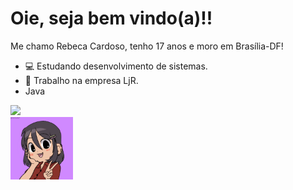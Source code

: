 # Oie, seja bem vindo(a)!!
Me chamo Rebeca Cardoso, tenho 17 anos e moro em Brasília-DF!
* 💻 Estudando desenvolvimento de sistemas.
* 💼 Trabalho na empresa LjR.                                               
* Java
 <img src="https://raw.githubusercontent.com/jmnote/z-icons/master/svg/java.svg" width="50px">

 <div style="diplay: flex; justify-content: end; width: 100%"> 
  <img src="ImagemPerfil.png" width="100px">
 </div>
